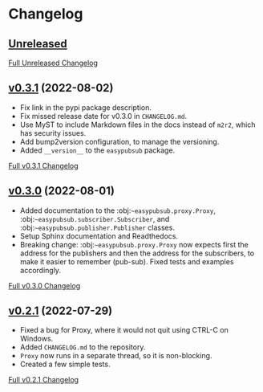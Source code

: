 # Changelog

## [Unreleased](https://github.com/matpompili/easypubsub/tree/main)

[Full Unreleased Changelog](https://github.com/matpompili/easypubsub/compare/v0.3.1...main)

## [v0.3.1](https://github.com/matpompili/easypubsub/tree/v0.3.1) (2022-08-02)

- Fix link in the pypi package description.
- Fix missed release date for v0.3.0 in `CHANGELOG.md`.
- Use MyST to include Markdown files in the docs instead of `m2r2`, which has security issues.
- Add bump2version configuration, to manage the versioning.
- Added `__version__` to the `easypubsub` package.

[Full v0.3.1 Changelog](https://github.com/matpompili/easypubsub/compare/v0.3.0...v0.3.1)

## [v0.3.0](https://github.com/matpompili/easypubsub/tree/v0.3.0) (2022-08-01)

- Added documentation to the :obj:`~easypubsub.proxy.Proxy`, :obj:`~easypubsub.subscriber.Subscriber`, and :obj:`~easypubsub.publisher.Publisher` classes.
- Setup Sphinx documentation and Readthedocs.
- Breaking change: :obj:`~easypubsub.proxy.Proxy` now expects first the address for the publishers and then the address for the subscribers, to make it easier to remember (pub-sub). Fixed tests and examples accordingly.

[Full v0.3.0 Changelog](https://github.com/matpompili/easypubsub/compare/v0.2.1...v0.3.0)

## [v0.2.1](https://github.com/matpompili/easypubsub/tree/v0.2.1) (2022-07-29)

- Fixed a bug for Proxy, where it would not quit using CTRL-C on Windows.
- Added `CHANGELOG.md` to the repository.
- `Proxy` now runs in a separate thread, so it is non-blocking.
- Created a few simple tests.

[Full v0.2.1 Changelog](https://github.com/matpompili/easypubsub/compare/v0.2.0...v0.2.1)
